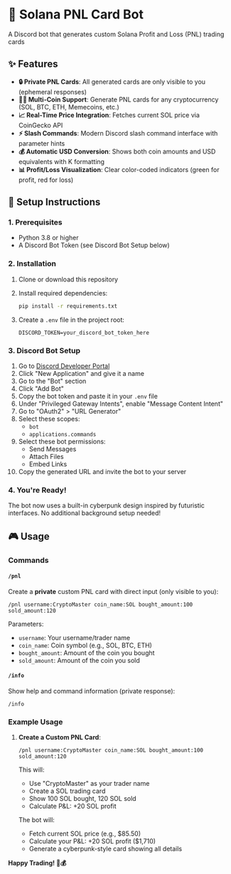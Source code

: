 # 🚀 Solana PNL Card Bot

A Discord bot that generates custom Solana Profit and Loss (PNL) trading cards 
## ✨ Features

- **🔒 Private PNL Cards**: All generated cards are only visible to you (ephemeral responses)
- **🏴‍☠️ Multi-Coin Support**: Generate PNL cards for any cryptocurrency (SOL, BTC, ETH, Memecoins, etc.)
- **📈 Real-Time Price Integration**: Fetches current SOL price via CoinGecko API
- **⚡ Slash Commands**: Modern Discord slash command interface with parameter hints
- **💰 Automatic USD Conversion**: Shows both coin amounts and USD equivalents with K formatting
- **📊 Profit/Loss Visualization**: Clear color-coded indicators (green for profit, red for loss)

## 🚀 Setup Instructions

### 1. Prerequisites

- Python 3.8 or higher
- A Discord Bot Token (see Discord Bot Setup below)

### 2. Installation

1. Clone or download this repository
2. Install required dependencies:
   ```bash
   pip install -r requirements.txt
   ```

3. Create a `.env` file in the project root:
   ```
   DISCORD_TOKEN=your_discord_bot_token_here
   ```

### 3. Discord Bot Setup

1. Go to [Discord Developer Portal](https://discord.com/developers/applications)
2. Click "New Application" and give it a name
3. Go to the "Bot" section
4. Click "Add Bot"
5. Copy the bot token and paste it in your `.env` file
6. Under "Privileged Gateway Intents", enable "Message Content Intent"
7. Go to "OAuth2" > "URL Generator"
8. Select these scopes:
   - `bot`
   - `applications.commands`
9. Select these bot permissions:
   - Send Messages
   - Attach Files
   - Embed Links
10. Copy the generated URL and invite the bot to your server

### 4. You're Ready!

The bot now uses a built-in cyberpunk design inspired by futuristic interfaces. No additional background setup needed!

## 🎮 Usage

### Commands

#### `/pnl`
Create a **private** custom PNL card with direct input (only visible to you):
```
/pnl username:CryptoMaster coin_name:SOL bought_amount:100 sold_amount:120
```
Parameters:
- `username`: Your username/trader name
- `coin_name`: Coin symbol (e.g., SOL, BTC, ETH)
- `bought_amount`: Amount of the coin you bought
- `sold_amount`: Amount of the coin you sold

#### `/info`
Show help and command information (private response):
```
/info
```

### Example Usage

1. **Create a Custom PNL Card**:
   ```
   /pnl username:CryptoMaster coin_name:SOL bought_amount:100 sold_amount:120
   ```
   This will:
   - Use "CryptoMaster" as your trader name
   - Create a SOL trading card
   - Show 100 SOL bought, 120 SOL sold
   - Calculate P&L: +20 SOL profit
   
   The bot will:
   - Fetch current SOL price (e.g., $85.50)
   - Calculate your P&L: +20 SOL profit ($1,710)
   - Generate a cyberpunk-style card showing all details

**Happy Trading! 🚀💰** 
